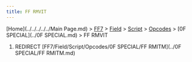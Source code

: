 ```yaml
---
title: FF RMVIT
---
```


[Home](../../../../../Main Page.md) > [FF7](../../../../../FF7.md) > [Field](../../../../Field.md) > [Script](../../../Script.md) > [Opcodes](../../Opcodes.md) > [0F SPECIAL](../0F SPECIAL.md) > FF RMVIT

1.  REDIRECT [FF7/Field/Script/Opcodes/0F SPECIAL/FF RMITM](../0F SPECIAL/FF RMITM.md)
